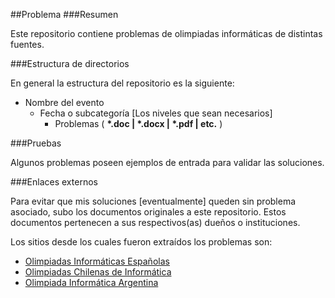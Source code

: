 ##Problema
###Resumen

Este repositorio contiene problemas de olimpiadas informáticas de distintas fuentes.

###Estructura de directorios

En general la estructura del repositorio es la siguiente:

* Nombre del evento
  * Fecha o subcategoría [Los niveles que sean necesarios]
    * Problemas ( __\*.doc | \*.docx | \*.pdf | etc.__ )

###Pruebas

Algunos problemas poseen ejemplos de entrada para validar las soluciones.

###Enlaces externos

Para evitar que mis soluciones [eventualmente] queden sin problema asociado, subo los documentos originales a este repositorio. Estos documentos pertenecen a sus respectivos(as) dueños o instituciones.

Los sitios desde los cuales fueron extraídos los problemas son:

* [Olimpiadas Informáticas Españolas](https://olimpiada-informatica.org/problem/)
* [Olimpiadas Chilenas de Informática](http://www.olimpiada-informatica.cl/problemas)
* [Olimpiada Informática Argentina](http://www.oia.unsam.edu.ar/problemas/)